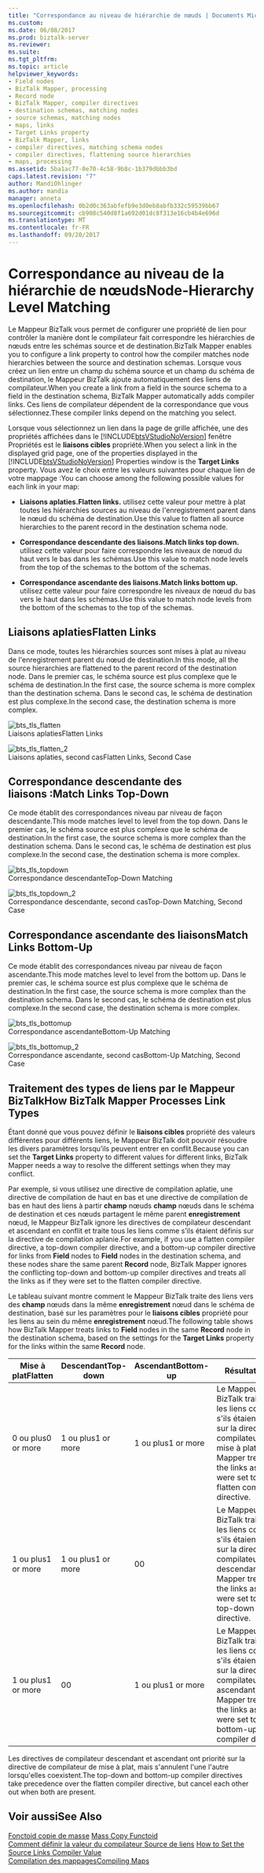```yaml
---
title: "Correspondance au niveau de hiérarchie de nœuds | Documents Microsoft"
ms.custom: 
ms.date: 06/08/2017
ms.prod: biztalk-server
ms.reviewer: 
ms.suite: 
ms.tgt_pltfrm: 
ms.topic: article
helpviewer_keywords:
- Field nodes
- BizTalk Mapper, processing
- Record node
- BizTalk Mapper, compiler directives
- destination schemas, matching nodes
- source schemas, matching nodes
- maps, links
- Target Links property
- BizTalk Mapper, links
- compiler directives, matching schema nodes
- compiler directives, flattening source hierarchies
- maps, processing
ms.assetid: 5ba1ac77-0e70-4c58-9b8c-1b379dbbb3bd
caps.latest.revision: "7"
author: MandiOhlinger
ms.author: mandia
manager: anneta
ms.openlocfilehash: 0b2d0c363abfefb9e3d0eb8abfb332c59539bb67
ms.sourcegitcommit: cb908c540d8f1a692d01dc8f313e16cb4b4e696d
ms.translationtype: MT
ms.contentlocale: fr-FR
ms.lasthandoff: 09/20/2017
---
```

# <a name="node-hierarchy-level-matching"></a><span data-ttu-id="6a596-102">Correspondance au niveau de la hiérarchie de nœuds</span><span class="sxs-lookup"><span data-stu-id="6a596-102">Node-Hierarchy Level Matching</span></span>
<span data-ttu-id="6a596-103">Le Mappeur BizTalk vous permet de configurer une propriété de lien pour contrôler la manière dont le compilateur fait correspondre les hiérarchies de nœuds entre les schémas source et de destination.</span><span class="sxs-lookup"><span data-stu-id="6a596-103">BizTalk Mapper enables you to configure a link property to control how the compiler matches node hierarchies between the source and destination schemas.</span></span> <span data-ttu-id="6a596-104">Lorsque vous créez un lien entre un champ du schéma source et un champ du schéma de destination, le Mappeur BizTalk ajoute automatiquement des liens de compilateur.</span><span class="sxs-lookup"><span data-stu-id="6a596-104">When you create a link from a field in the source schema to a field in the destination schema, BizTalk Mapper automatically adds compiler links.</span></span> <span data-ttu-id="6a596-105">Ces liens de compilateur dépendent de la correspondance que vous sélectionnez.</span><span class="sxs-lookup"><span data-stu-id="6a596-105">These compiler links depend on the matching you select.</span></span>  
  
 <span data-ttu-id="6a596-106">Lorsque vous sélectionnez un lien dans la page de grille affichée, une des propriétés affichées dans le [!INCLUDE[btsVStudioNoVersion](../includes/btsvstudionoversion-md.md)] fenêtre Propriétés est le **liaisons cibles** propriété.</span><span class="sxs-lookup"><span data-stu-id="6a596-106">When you select a link in the displayed grid page, one of the properties displayed in the [!INCLUDE[btsVStudioNoVersion](../includes/btsvstudionoversion-md.md)] Properties window is the **Target Links** property.</span></span> <span data-ttu-id="6a596-107">Vous avez le choix entre les valeurs suivantes pour chaque lien de votre mappage :</span><span class="sxs-lookup"><span data-stu-id="6a596-107">You can choose among the following possible values for each link in your map:</span></span>  
  
-   <span data-ttu-id="6a596-108">**Liaisons aplaties.**</span><span class="sxs-lookup"><span data-stu-id="6a596-108">**Flatten links.**</span></span> <span data-ttu-id="6a596-109">utilisez cette valeur pour mettre à plat toutes les hiérarchies sources au niveau de l'enregistrement parent dans le nœud du schéma de destination.</span><span class="sxs-lookup"><span data-stu-id="6a596-109">Use this value to flatten all source hierarchies to the parent record in the destination schema node.</span></span>  
  
-   <span data-ttu-id="6a596-110">**Correspondance descendante des liaisons.**</span><span class="sxs-lookup"><span data-stu-id="6a596-110">**Match links top down.**</span></span> <span data-ttu-id="6a596-111">utilisez cette valeur pour faire correspondre les niveaux de nœud du haut vers le bas dans les schémas.</span><span class="sxs-lookup"><span data-stu-id="6a596-111">Use this value to match node levels from the top of the schemas to the bottom of the schemas.</span></span>  
  
-   <span data-ttu-id="6a596-112">**Correspondance ascendante des liaisons.**</span><span class="sxs-lookup"><span data-stu-id="6a596-112">**Match links bottom up.**</span></span> <span data-ttu-id="6a596-113">utilisez cette valeur pour faire correspondre les niveaux de nœud du bas vers le haut dans les schémas.</span><span class="sxs-lookup"><span data-stu-id="6a596-113">Use this value to match node levels from the bottom of the schemas to the top of the schemas.</span></span>  
  
## <a name="flatten-links"></a><span data-ttu-id="6a596-114">Liaisons aplaties</span><span class="sxs-lookup"><span data-stu-id="6a596-114">Flatten Links</span></span>  
 <span data-ttu-id="6a596-115">Dans ce mode, toutes les hiérarchies sources sont mises à plat au niveau de l'enregistrement parent du nœud de destination.</span><span class="sxs-lookup"><span data-stu-id="6a596-115">In this mode, all the source hierarchies are flattened to the parent record of the destination node.</span></span> <span data-ttu-id="6a596-116">Dans le premier cas, le schéma source est plus complexe que le schéma de destination.</span><span class="sxs-lookup"><span data-stu-id="6a596-116">In the first case, the source schema is more complex than the destination schema.</span></span> <span data-ttu-id="6a596-117">Dans le second cas, le schéma de destination est plus complexe.</span><span class="sxs-lookup"><span data-stu-id="6a596-117">In the second case, the destination schema is more complex.</span></span>  
  
 ![](../core/media/bts-tls-flatten.gif "bts_tls_flatten")  
<span data-ttu-id="6a596-118">Liaisons aplaties</span><span class="sxs-lookup"><span data-stu-id="6a596-118">Flatten Links</span></span>  
  
 ![](../core/media/bts-tls-flatten-2.gif "bts_tls_flatten_2")  
<span data-ttu-id="6a596-119">Liaisons aplaties, second cas</span><span class="sxs-lookup"><span data-stu-id="6a596-119">Flatten Links, Second Case</span></span>  
  
## <a name="match-links-top-down"></a><span data-ttu-id="6a596-120">Correspondance descendante des liaisons :</span><span class="sxs-lookup"><span data-stu-id="6a596-120">Match Links Top-Down</span></span>  
 <span data-ttu-id="6a596-121">Ce mode établit des correspondances niveau par niveau de façon descendante.</span><span class="sxs-lookup"><span data-stu-id="6a596-121">This mode matches level to level from the top down.</span></span> <span data-ttu-id="6a596-122">Dans le premier cas, le schéma source est plus complexe que le schéma de destination.</span><span class="sxs-lookup"><span data-stu-id="6a596-122">In the first case, the source schema is more complex than the destination schema.</span></span> <span data-ttu-id="6a596-123">Dans le second cas, le schéma de destination est plus complexe.</span><span class="sxs-lookup"><span data-stu-id="6a596-123">In the second case, the destination schema is more complex.</span></span>  
  
 ![](../core/media/bts-tls-topdown.gif "bts_tls_topdown")  
<span data-ttu-id="6a596-124">Correspondance descendante</span><span class="sxs-lookup"><span data-stu-id="6a596-124">Top-Down Matching</span></span>  
  
 ![](../core/media/bts-tls-topdown-2.gif "bts_tls_topdown_2")  
<span data-ttu-id="6a596-125">Correspondance descendante, second cas</span><span class="sxs-lookup"><span data-stu-id="6a596-125">Top-Down Matching, Second Case</span></span>  
  
## <a name="match-links-bottom-up"></a><span data-ttu-id="6a596-126">Correspondance ascendante des liaisons</span><span class="sxs-lookup"><span data-stu-id="6a596-126">Match Links Bottom-Up</span></span>  
 <span data-ttu-id="6a596-127">Ce mode établit des correspondances niveau par niveau de façon ascendante.</span><span class="sxs-lookup"><span data-stu-id="6a596-127">This mode matches level to level from the bottom up.</span></span> <span data-ttu-id="6a596-128">Dans le premier cas, le schéma source est plus complexe que le schéma de destination.</span><span class="sxs-lookup"><span data-stu-id="6a596-128">In the first case, the source schema is more complex than the destination schema.</span></span> <span data-ttu-id="6a596-129">Dans le second cas, le schéma de destination est plus complexe.</span><span class="sxs-lookup"><span data-stu-id="6a596-129">In the second case, the destination schema is more complex.</span></span>  
  
 ![](../core/media/bts-tls-bottomup.gif "bts_tls_bottomup")  
<span data-ttu-id="6a596-130">Correspondance ascendante</span><span class="sxs-lookup"><span data-stu-id="6a596-130">Bottom-Up Matching</span></span>  
  
 ![](../core/media/bts-tls-bottomup-2.gif "bts_tls_bottomup_2")  
<span data-ttu-id="6a596-131">Correspondance ascendante, second cas</span><span class="sxs-lookup"><span data-stu-id="6a596-131">Bottom-Up Matching, Second Case</span></span>  
  
## <a name="how-biztalk-mapper-processes-link-types"></a><span data-ttu-id="6a596-132">Traitement des types de liens par le Mappeur BizTalk</span><span class="sxs-lookup"><span data-stu-id="6a596-132">How BizTalk Mapper Processes Link Types</span></span>  
 <span data-ttu-id="6a596-133">Étant donné que vous pouvez définir le **liaisons cibles** propriété des valeurs différentes pour différents liens, le Mappeur BizTalk doit pouvoir résoudre les divers paramètres lorsqu’ils peuvent entrer en conflit.</span><span class="sxs-lookup"><span data-stu-id="6a596-133">Because you can set the **Target Links** property to different values for different links, BizTalk Mapper needs a way to resolve the different settings when they may conflict.</span></span>  
  
 <span data-ttu-id="6a596-134">Par exemple, si vous utilisez une directive de compilation aplatie, une directive de compilation de haut en bas et une directive de compilation de bas en haut des liens à partir **champ** nœuds **champ** nœuds dans le schéma de destination et ces nœuds partagent le même parent **enregistrement** nœud, le Mappeur BizTalk ignore les directives de compilateur descendant et ascendant en conflit et traite tous les liens comme s’ils étaient définis sur la directive de compilation aplanie.</span><span class="sxs-lookup"><span data-stu-id="6a596-134">For example, if you use a flatten compiler directive, a top-down compiler directive, and a bottom-up compiler directive for links from **Field** nodes to **Field** nodes in the destination schema, and these nodes share the same parent **Record** node, BizTalk Mapper ignores the conflicting top-down and bottom-up compiler directives and treats all the links as if they were set to the flatten compiler directive.</span></span>  
  
 <span data-ttu-id="6a596-135">Le tableau suivant montre comment le Mappeur BizTalk traite des liens vers des **champ** nœuds dans la même **enregistrement** nœud dans le schéma de destination, basé sur les paramètres pour le **liaisons cibles** propriété pour les liens au sein du même **enregistrement** nœud.</span><span class="sxs-lookup"><span data-stu-id="6a596-135">The following table shows how BizTalk Mapper treats links to **Field** nodes in the same **Record** node in the destination schema, based on the settings for the **Target Links** property for the links within the same **Record** node.</span></span>  
  
|<span data-ttu-id="6a596-136">Mise à plat</span><span class="sxs-lookup"><span data-stu-id="6a596-136">Flatten</span></span>|<span data-ttu-id="6a596-137">Descendant</span><span class="sxs-lookup"><span data-stu-id="6a596-137">Top-down</span></span>|<span data-ttu-id="6a596-138">Ascendant</span><span class="sxs-lookup"><span data-stu-id="6a596-138">Bottom-up</span></span>|<span data-ttu-id="6a596-139">Résultat</span><span class="sxs-lookup"><span data-stu-id="6a596-139">Result</span></span>|  
|-------------|---------------|----------------|------------|  
|<span data-ttu-id="6a596-140">0 ou plus</span><span class="sxs-lookup"><span data-stu-id="6a596-140">0 or more</span></span>|<span data-ttu-id="6a596-141">1 ou plus</span><span class="sxs-lookup"><span data-stu-id="6a596-141">1 or more</span></span>|<span data-ttu-id="6a596-142">1 ou plus</span><span class="sxs-lookup"><span data-stu-id="6a596-142">1 or more</span></span>|<span data-ttu-id="6a596-143">Le Mappeur BizTalk traite tous les liens comme s'ils étaient définis sur la directive de compilateur de mise à plat.</span><span class="sxs-lookup"><span data-stu-id="6a596-143">BizTalk Mapper treats all the links as if they were set to the flatten compiler directive.</span></span>|  
|<span data-ttu-id="6a596-144">1 ou plus</span><span class="sxs-lookup"><span data-stu-id="6a596-144">1 or more</span></span>|<span data-ttu-id="6a596-145">1 ou plus</span><span class="sxs-lookup"><span data-stu-id="6a596-145">1 or more</span></span>|<span data-ttu-id="6a596-146">0</span><span class="sxs-lookup"><span data-stu-id="6a596-146">0</span></span>|<span data-ttu-id="6a596-147">Le Mappeur BizTalk traite tous les liens comme s'ils étaient définis sur la directive de compilateur descendant.</span><span class="sxs-lookup"><span data-stu-id="6a596-147">BizTalk Mapper treats all the links as if they were set to the top-down compiler directive.</span></span>|  
|<span data-ttu-id="6a596-148">1 ou plus</span><span class="sxs-lookup"><span data-stu-id="6a596-148">1 or more</span></span>|<span data-ttu-id="6a596-149">0</span><span class="sxs-lookup"><span data-stu-id="6a596-149">0</span></span>|<span data-ttu-id="6a596-150">1 ou plus</span><span class="sxs-lookup"><span data-stu-id="6a596-150">1 or more</span></span>|<span data-ttu-id="6a596-151">Le Mappeur BizTalk traite tous les liens comme s'ils étaient définis sur la directive de compilateur ascendant.</span><span class="sxs-lookup"><span data-stu-id="6a596-151">BizTalk Mapper treats all the links as if they were set to the bottom-up compiler directive.</span></span>|  
  
 <span data-ttu-id="6a596-152">Les directives de compilateur descendant et ascendant ont priorité sur la directive de compilateur de mise à plat, mais s'annulent l'une l'autre lorsqu'elles coexistent.</span><span class="sxs-lookup"><span data-stu-id="6a596-152">The top-down and bottom-up compiler directives take precedence over the flatten compiler directive, but cancel each other out when both are present.</span></span>  
  
## <a name="see-also"></a><span data-ttu-id="6a596-153">Voir aussi</span><span class="sxs-lookup"><span data-stu-id="6a596-153">See Also</span></span>  
 <span data-ttu-id="6a596-154">[Fonctoid copie de masse](../core/mass-copy-functoid.md) </span><span class="sxs-lookup"><span data-stu-id="6a596-154">[Mass Copy Functoid](../core/mass-copy-functoid.md) </span></span>  
 <span data-ttu-id="6a596-155">[Comment définir la valeur du compilateur Source de liens](../core/how-to-set-the-source-links-compiler-value.md) </span><span class="sxs-lookup"><span data-stu-id="6a596-155">[How to Set the Source Links Compiler Value](../core/how-to-set-the-source-links-compiler-value.md) </span></span>  
 [<span data-ttu-id="6a596-156">Compilation des mappages</span><span class="sxs-lookup"><span data-stu-id="6a596-156">Compiling Maps</span></span>](../core/compiling-maps.md)